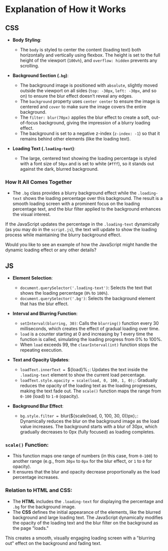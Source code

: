 # Explanation of How it Works

## CSS

- **Body Styling**:
  - The `body` is styled to center the content (loading text) both horizontally and vertically using flexbox. The height is set to the full height of the viewport (`100vh`), and `overflow: hidden` prevents any scrolling.

- **Background Section (`.bg`)**:
  - The background image is positioned with `absolute`, slightly moved outside the viewport on all sides (`top: -30px`, `left: -30px`, and so on) to ensure the blur effect doesn’t reveal any edges.
  - The `background` property uses `center center` to ensure the image is centered and `cover` to make sure the image covers the entire background.
  - The `filter: blur(70px)` applies the blur effect to create a soft, out-of-focus background, giving the impression of a blurry loading effect.
  - The background is set to a negative z-index (`z-index: -1`) so that it remains behind other elements (like the loading text).

- **Loading Text (`.loading-text`)**:
  - The large, centered text showing the loading percentage is styled with a font size of `50px` and is set to white (`#fff`), so it stands out against the dark, blurred background.

### How It All Comes Together

- The `.bg` class provides a blurry background effect while the `.loading-text` shows the loading percentage over this background. The result is a smooth loading screen with a prominent focus on the loading percentage text, and the blur filter applied to the background enhances the visual interest.

If the JavaScript updates the percentage in the `.loading-text` dynamically (as you may do in the `script.js`), the text will update to show the loading process while maintaining the blurry background effect.

Would you like to see an example of how the JavaScript might handle the dynamic loading effect or any other details?

## JS

- **Element Selection**:
  - `document.querySelector('.loading-text')`: Selects the text that shows the loading percentage (`0%` to `100%`).
  - `document.querySelector('.bg')`: Selects the background element that has the blur effect.

- **Interval and Blurring Function**:
  - `setInterval(blurring, 30)`: Calls the `blurring()` function every 30 milliseconds, which creates the effect of gradual loading over time.
  - `load` is a counter starting at 0 and increasing by 1 every time the function is called, simulating the loading progress from 0% to 100%.
  - When `load` exceeds 99, the `clearInterval(int)` function stops the repeating execution.

- **Text and Opacity Updates**:
  - `loadText.innerText = `${load}%`;`: Updates the text inside the `.loading-text` element to show the current load percentage.
  - `loadText.style.opacity = scale(load, 0, 100, 1, 0);`: Gradually reduces the opacity of the loading text as the loading progresses, making the text fade out. The `scale()` function maps the range from `0-100` (load) to `1-0` (opacity).

- **Background Blur Effect**:
  - `bg.style.filter = `blur(${scale(load, 0, 100, 30, 0)}px)`;`: Dynamically reduces the blur on the background image as the load value increases. The background starts with a blur of 30px, which gradually decreases to 0px (fully focused) as loading completes.

### `scale()` Function:
- This function maps one range of numbers (in this case, from `0-100`) to another range (e.g., from `30px` to `0px` for the blur effect, or `1` to `0` for opacity).
- It ensures that the blur and opacity decrease proportionally as the load percentage increases.

### Relation to HTML and CSS:
- The **HTML** includes the `.loading-text` for displaying the percentage and `.bg` for the background image.
- The **CSS** defines the initial appearance of the elements, like the blurred background and large loading text. The JavaScript dynamically modifies the opacity of the loading text and the blur filter on the background as the page "loads."

This creates a smooth, visually engaging loading screen with a "blurring out" effect on the background and fading text.
